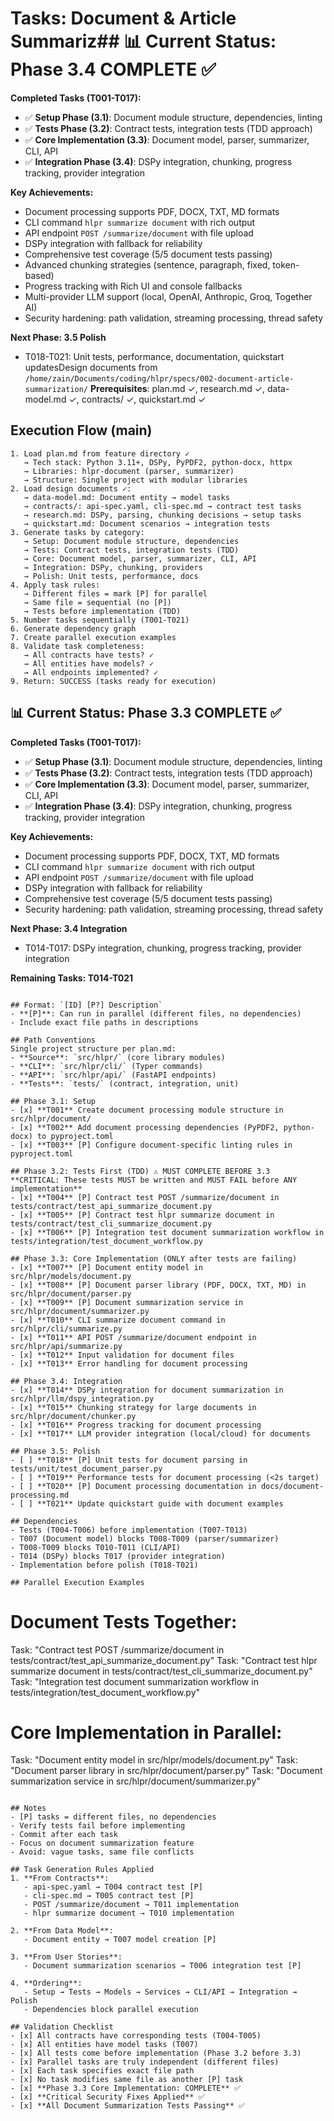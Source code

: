 # Tasks: Document & Article Summariz## 📊 **Current Status: Phase 3.4 COMPLETE** ✅

**Completed Tasks (T001-T017):**
- ✅ **Setup Phase (3.1)**: Document module structure, dependencies, linting
- ✅ **Tests Phase (3.2)**: Contract tests, integration tests (TDD approach)
- ✅ **Core Implementation (3.3)**: Document model, parser, summarizer, CLI, API
- ✅ **Integration Phase (3.4)**: DSPy integration, chunking, progress tracking, provider integration

**Key Achievements:**
- Document processing supports PDF, DOCX, TXT, MD formats
- CLI command `hlpr summarize document` with rich output
- API endpoint `POST /summarize/document` with file upload
- DSPy integration with fallback for reliability
- Comprehensive test coverage (5/5 document tests passing)
- Advanced chunking strategies (sentence, paragraph, fixed, token-based)
- Progress tracking with Rich UI and console fallbacks
- Multi-provider LLM support (local, OpenAI, Anthropic, Groq, Together AI)
- Security hardening: path validation, streaming processing, thread safety

**Next Phase: 3.5 Polish**
- T018-T021: Unit tests, performance, documentation, quickstart updatesDesign documents from `/home/zain/Documents/coding/hlpr/specs/002-document-article-summarization/`
**Prerequisites**: plan.md ✓, research.md ✓, data-model.md ✓, contracts/ ✓, quickstart.md ✓

## Execution Flow (main)
```
1. Load plan.md from feature directory ✓
   → Tech stack: Python 3.11+, DSPy, PyPDF2, python-docx, httpx
   → Libraries: hlpr-document (parser, summarizer)
   → Structure: Single project with modular libraries
2. Load design documents ✓:
   → data-model.md: Document entity → model tasks
   → contracts/: api-spec.yaml, cli-spec.md → contract test tasks
   → research.md: DSPy, parsing, chunking decisions → setup tasks
   → quickstart.md: Document scenarios → integration tests
3. Generate tasks by category:
   → Setup: Document module structure, dependencies
   → Tests: Contract tests, integration tests (TDD)
   → Core: Document model, parser, summarizer, CLI, API
   → Integration: DSPy, chunking, providers
   → Polish: Unit tests, performance, docs
4. Apply task rules:
   → Different files = mark [P] for parallel
   → Same file = sequential (no [P])
   → Tests before implementation (TDD)
5. Number tasks sequentially (T001-T021)
6. Generate dependency graph
7. Create parallel execution examples
8. Validate task completeness:
   → All contracts have tests? ✓
   → All entities have models? ✓
   → All endpoints implemented? ✓
9. Return: SUCCESS (tasks ready for execution)
```

## 📊 **Current Status: Phase 3.3 COMPLETE** ✅

**Completed Tasks (T001-T017):**
- ✅ **Setup Phase (3.1)**: Document module structure, dependencies, linting
- ✅ **Tests Phase (3.2)**: Contract tests, integration tests (TDD approach)
- ✅ **Core Implementation (3.3)**: Document model, parser, summarizer, CLI, API
- ✅ **Integration Phase (3.4)**: DSPy integration, chunking, progress tracking, provider integration

**Key Achievements:**
- Document processing supports PDF, DOCX, TXT, MD formats
- CLI command `hlpr summarize document` with rich output
- API endpoint `POST /summarize/document` with file upload
- DSPy integration with fallback for reliability
- Comprehensive test coverage (5/5 document tests passing)
- Security hardening: path validation, streaming processing, thread safety

**Next Phase: 3.4 Integration**
- T014-T017: DSPy integration, chunking, progress tracking, provider integration

**Remaining Tasks: T014-T021**
```

## Format: `[ID] [P?] Description`
- **[P]**: Can run in parallel (different files, no dependencies)
- Include exact file paths in descriptions

## Path Conventions
Single project structure per plan.md:
- **Source**: `src/hlpr/` (core library modules)
- **CLI**: `src/hlpr/cli/` (Typer commands)
- **API**: `src/hlpr/api/` (FastAPI endpoints)
- **Tests**: `tests/` (contract, integration, unit)

## Phase 3.1: Setup
- [x] **T001** Create document processing module structure in src/hlpr/document/
- [x] **T002** Add document processing dependencies (PyPDF2, python-docx) to pyproject.toml
- [x] **T003** [P] Configure document-specific linting rules in pyproject.toml

## Phase 3.2: Tests First (TDD) ⚠️ MUST COMPLETE BEFORE 3.3
**CRITICAL: These tests MUST be written and MUST FAIL before ANY implementation**
- [x] **T004** [P] Contract test POST /summarize/document in tests/contract/test_api_summarize_document.py
- [x] **T005** [P] Contract test hlpr summarize document in tests/contract/test_cli_summarize_document.py
- [x] **T006** [P] Integration test document summarization workflow in tests/integration/test_document_workflow.py

## Phase 3.3: Core Implementation (ONLY after tests are failing)
- [x] **T007** [P] Document entity model in src/hlpr/models/document.py
- [x] **T008** [P] Document parser library (PDF, DOCX, TXT, MD) in src/hlpr/document/parser.py
- [x] **T009** [P] Document summarization service in src/hlpr/document/summarizer.py
- [x] **T010** CLI summarize document command in src/hlpr/cli/summarize.py
- [x] **T011** API POST /summarize/document endpoint in src/hlpr/api/summarize.py
- [x] **T012** Input validation for document files
- [x] **T013** Error handling for document processing

## Phase 3.4: Integration
- [x] **T014** DSPy integration for document summarization in src/hlpr/llm/dspy_integration.py
- [x] **T015** Chunking strategy for large documents in src/hlpr/document/chunker.py
- [x] **T016** Progress tracking for document processing
- [x] **T017** LLM provider integration (local/cloud) for documents

## Phase 3.5: Polish
- [ ] **T018** [P] Unit tests for document parsing in tests/unit/test_document_parser.py
- [ ] **T019** Performance tests for document processing (<2s target)
- [ ] **T020** [P] Document processing documentation in docs/document-processing.md
- [ ] **T021** Update quickstart guide with document examples

## Dependencies
- Tests (T004-T006) before implementation (T007-T013)
- T007 (Document model) blocks T008-T009 (parser/summarizer)
- T008-T009 blocks T010-T011 (CLI/API)
- T014 (DSPy) blocks T017 (provider integration)
- Implementation before polish (T018-T021)

## Parallel Execution Examples
```
# Document Tests Together:
Task: "Contract test POST /summarize/document in tests/contract/test_api_summarize_document.py"
Task: "Contract test hlpr summarize document in tests/contract/test_cli_summarize_document.py"
Task: "Integration test document summarization workflow in tests/integration/test_document_workflow.py"

# Core Implementation in Parallel:
Task: "Document entity model in src/hlpr/models/document.py"
Task: "Document parser library in src/hlpr/document/parser.py"
Task: "Document summarization service in src/hlpr/document/summarizer.py"
```

## Notes
- [P] tasks = different files, no dependencies
- Verify tests fail before implementing
- Commit after each task
- Focus on document summarization feature
- Avoid: vague tasks, same file conflicts

## Task Generation Rules Applied
1. **From Contracts**:
   - api-spec.yaml → T004 contract test [P]
   - cli-spec.md → T005 contract test [P]
   - POST /summarize/document → T011 implementation
   - hlpr summarize document → T010 implementation

2. **From Data Model**:
   - Document entity → T007 model creation [P]

3. **From User Stories**:
   - Document summarization scenarios → T006 integration test [P]

4. **Ordering**:
   - Setup → Tests → Models → Services → CLI/API → Integration → Polish
   - Dependencies block parallel execution

## Validation Checklist
- [x] All contracts have corresponding tests (T004-T005)
- [x] All entities have model tasks (T007)
- [x] All tests come before implementation (Phase 3.2 before 3.3)
- [x] Parallel tasks are truly independent (different files)
- [x] Each task specifies exact file path
- [x] No task modifies same file as another [P] task
- [x] **Phase 3.3 Core Implementation: COMPLETE** ✅
- [x] **Critical Security Fixes Applied** ✅
- [x] **All Document Summarization Tests Passing** ✅